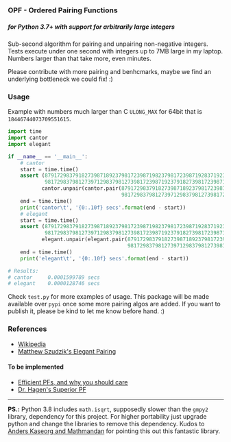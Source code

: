 ### OPF - Ordered Pairing Functions 
##### _for Python 3.7+ with support for arbitrarily large integers_ 

Sub-second algorithm for pairing and unpairing non-negative integers. Tests execute under one second with integers up to 7MB large in my laptop. Numbers larger than that take more, even minutes.

Please contribute with more pairing and benhcmarks, maybe we find an underlying bottleneck we could fix! :)

### Usage
Example with numbers much larger than C `ULONG_MAX` for 64bit that is `18446744073709551615`.

```python
import time
import cantor
import elegant

if __name__ == '__main__':
    # cantor
    start = time.time()
    assert (87917298379182739871892379817239871982379817239871928371923791827398172397129387192379182379182379182739182739187239817329871923791827981723,
            981729837981273971298379812739817239871923791827398172398712983767468675465746172649162486347649289817239) == \
           cantor.unpair(cantor.pair(87917298379182739871892379817239871982379817239871928371923791827398172397129387192379182379182379182739182739187239817329871923791827981723,
                                     981729837981273971298379812739817239871923791827398172398712983767468675465746172649162486347649289817239))
    end = time.time()
    print('cantor\t', '{0:.10f} secs'.format(end - start))
    # elegant
    start = time.time()
    assert (87917298379182739871892379817239871982379817239871928371923791827398172397129387192379182379182379182739182739187239817329871923791827981723,
            981729837981273971298379812739817239871923791827398172398712983767468675465746172649162486347649289817239) == \
           elegant.unpair(elegant.pair(87917298379182739871892379817239871982379817239871928371923791827398172397129387192379182379182379182739182739187239817329871923791827981723,
                                       981729837981273971298379812739817239871923791827398172398712983767468675465746172649162486347649289817239))
    end = time.time()
    print('elegant\t', '{0:.10f} secs'.format(end - start))

# Results:
# cantor	 0.0001599789 secs
# elegant	 0.0000128746 secs
```

Check `test.py` for more examples of usage. This package will be made available over `pypi` once some more pairing algos are added. If you want to publish it, please be kind to let me know before hand. :)

### References
* [Wikipedia](https://en.wikipedia.org/wiki/Pairing_function)
* [Matthew Szudzik's Elegant Pairing](http://szudzik.com/ElegantPairing.pdf)

#### To be implemented
* [Efficient PFs, and why you should care](https://www.researchgate.net/publication/220181086_Efficient_Pairing_Functions_-_and_Why_You_Should_Care)
* [Dr. Hagen's Superior PF](https://drhagen.com/blog/superior-pairing-function/)

------
**PS.:** Python 3.8 includes `math.isqrt`, supposedly slower than the `gmpy2` library, dependency for this project. For higher portability just upgrade python and change the libraries to remove this dependency. Kudos to [Anders Kaseorg and Mathmandan](https://stackoverflow.com/questions/15390807/integer-square-root-in-python) for pointing this out this fantastic library.
